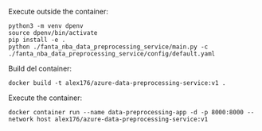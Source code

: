 Execute outside the container:
```
python3 -m venv dpenv
source dpenv/bin/activate
pip install -e .
python ./fanta_nba_data_preprocessing_service/main.py -c ./fanta_nba_data_preprocessing_service/config/default.yaml
```




Build del container:
```
docker build -t alex176/azure-data-preprocessing-service:v1 .
```



Execute the container:
```
docker container run --name data-preprocessing-app -d -p 8000:8000 --network host alex176/azure-data-preprocessing-service:v1
```
